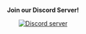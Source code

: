 <!--
# Welcome to Blue Screen Studios
We are a group of young developers who primarily make Mobile and PC games!

---
-->
<p align="center">
    <b> Join our Discord Server! </b>
  </p>

  <p align="center">
    <a href="https://discord.gg/WvbCRGSKre"
      ><img
        src="https://img.shields.io/discord/888875214459535360?color=5865F2&logo=discord&logoColor=white"
        alt="Discord server"
    /></a>
  </p>
</div>
